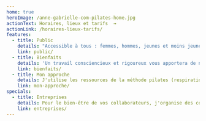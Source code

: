 ```yaml
---
home: true
heroImage: /anne-gabrielle-com-pilates-home.jpg
actionText: Horaires, lieux et tarifs  →
actionLink: /horaires-lieux-tarifs/
features:
  - title: Public
    details: "Accessible à tous : femmes, hommes, jeunes et moins jeunes, débutants ou sportifs, peu importe votre condition physique, la méthode s'adapte à vous et vos besoins."
    link: public/
  - title: Bienfaits
    details: 'Un travail consciencieux et rigoureux vous apportera de nombreuses satisfactions: un corps tonique, stable et souple, véritable allié au quotidien ou dans votre pratique sportive, un esprit calme et confiant.'
    link: bienfaits/
  - title: Mon approche
    details: J'utilise les ressources de la méthode pilates (respiration, concentration, centrage, précision) pour vous aider à progresser en toute sécurité et avec bienveillance, vous encourager dans l'effort pour un résultat gratifiant et motivant. Découvrez en vous une nouvelle source de vitalité.
    link: mon-approche/
specials:
  - title: Entreprises
    details: Pour le bien-être de vos collaborateurs, j'organise des cours au sein de votre entreprise. Le pilates soulage les douleurs liées aux postures statiques prolongées, diminue le stress et augmente les capacités de concentration.
    link: entreprises/
---
```

